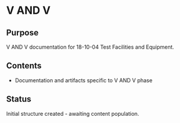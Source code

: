 # V AND V

## Purpose
V AND V documentation for 18-10-04 Test Facilities and Equipment.

## Contents
- Documentation and artifacts specific to V AND V phase

## Status
Initial structure created - awaiting content population.
